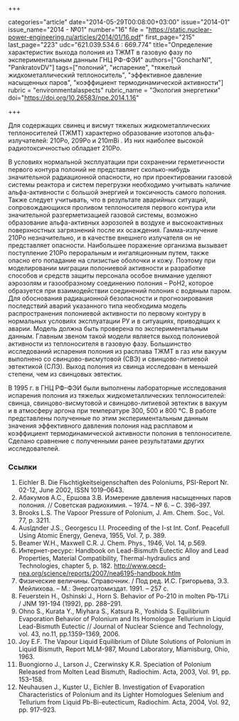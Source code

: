 +++

categories="article"
date="2014-05-29T00:08:00+03:00"
issue="2014-01"
issue_name="2014 - №01"
number="16"
file = "https://static.nuclear-power-engineering.ru/articles/2014/01/16.pdf"
first_page="215"
last_page="223"
udc="621.039.534.6 : 669.774"
title="Определение характеристик выхода полония из ТЖМТ в газовую фазу по экспериментальным данным ГНЦ РФ-ФЭИ"
authors=["GoncharNI", "PankratovDV"]
tags=["полоний", "испарение", "тяжелый жидкометаллический теплоноситель", "эффективное давление насыщенных паров", "коэффициент термодинамической активности"]
rubric = "environmentalaspects"
rubric_name = "Экология энергетики"
doi="https://doi.org/10.26583/npe.2014.1.16"

+++

Для содержащих свинец и висмут тяжелых жидкометаллических теплоносителей (ТЖМТ) характерно образование изотопов альфа-излучателей: 210Ро, 209Ро и 210mBi . Из них наиболее высокой радиотоксичностью обладает 210Ро.

В условиях нормальной эксплуатации при сохранении герметичности первого контура полоний не представляет сколько-нибудь значительной радиационной опасности, но при проектировании газовой системы реактора и систем перегрузки необходимо учитывать наличие альфа-активности с большой энергией и токсичность самого полония. Также следует учитывать, что в результате аварийных ситуаций, сопровождающихся проливом теплоносителя первого контура или значительной разгерметизацией газовой системы, возможно образование альфа-активных аэрозолей в воздухе и высокоактивных поверхностных загрязнений после их осаждения. Гамма-излучение 210Ро незначительно, и в качестве внешнего излучателя он не представляет опасности. Наибольшее поражение организма вызывает поступление 210Ро пероральным и ингаляционным путем, также опасно его попадание на слизистые оболочки и кожу. Поэтому при моделировании миграции полониевой активности и разработке способов и средств защиты персонала особое внимание уделяют аэрозолям и газообразному соединению полония – РоН2, которое образуется при взаимодействии соединений полония с водяным паром. Для обоснования радиационной безопасности и прогнозирования последствий аварий указанного типа необходима модель распространения полониевой активности по первому контуру в нормальных условиях эксплуатации РУ и в ситуациях, приводящих к аварии. Модель должна быть проверена по экспериментальным данным. Главным звеном такой модели является выход полониевой активности из теплоносителя в газовую фазу. Большинство исследований испарения полония из расплава ТЖМТ в газ или вакуум выполнено со свинцово-висмутовой (СВЭ) и свинцово-литиевой эвтектикой (СЛЭ). Выход полония из свинца исследован в меньшей степени, чем из свинцовых эвтектик.

В 1995 г. в ГНЦ РФ-ФЭИ были выполнены лабораторные исследования испарения полония из тяжелых жидкометаллических теплоносителей: свинца, свинцово-висмутовой и свинцово-литиевой эвтектик в вакуум и в атмосферу аргона при температуре 300, 500 и 800 °С. В работе представлены полученные по этим экспериментальным данным значения эффективного давления полония над расплавом и коэффициент термодинамической активности полония в теплоносителе. Сделано сравнение с полученными ранее результатами других исследователей.

### Ссылки

1. Eichler B. Die Flьchtigkeitseigenschaften des Poloniums, PSI-Report Nr. 02-12, June 2002, ISSN 1019–0643.
2. Абакумов А.С., Ершова З.В. Измерение давления насыщенных паров полония. // Советская радиохимия. – 1974. – № 6. – С. 396–397.
3. Brooks L.S. The Vapoor Pressure of Polonium, J. Am. Chem. Soc., Vol. 77, p. 3211.
4. Auslдnder J.S., Georgescu I.I. Proceeding of the I-st Int. Conf. Peacefull Using Atomic Energy, Geneva, 1955, Vol. 7, p. 389.
5. Beamer W.H., Maxwell C.R. J. Chem. Phys., 1946, Vol. 14, p.569.
6. Интернет-ресурс: Handbook on Lead-Bismuth Eutectic Alloy and Lead Properties, Material Compatibility, Thermal-hydraulics and Technologies, chapter 5, p. 182. http://www.oecd-nea.org/science/reports/2007/nea6195-handbook.htlm
7. Физические величины. Справочник. / Под ред. И.С. Григорьева, Э.З. Мейлихова. – М.: Энергоатомиздат. 1991. – 257 с.
8. Feuerstein H., Oshinski J., Horn S. Behavior of Po-210 in molten Pb-17Li / JNM 191-194 (1992), pp. 288–291.
9. Ohno S., Kurata Y., Miyhara S., Katsura R., Yoshida S. Equilibrium Evaporation Behavior of Polonium and Its Homologue Tellurium in Liquid Lead-Bismuth Eutectic // Journal of Nuclear Science and Technology, vol. 43, no.11, pp.1359–1369, 2006.
10. Joy E.F. The Vapour Liquid Equilibrium of Dilute Solutions of Polonium in Liquid Bismuth, Report MLM-987, Mound Laboratory, Miamisburg, Ohio, 1963.
11. Buongiorno J., Larson J., Czerwinsky K.R. Speciation of Polonium Released from Molten Lead Bismuth, Radiochim. Acta, 2003, Vol. 91, pp. 153–158.
12. Neuhausen J., Kцster U., Eichler B. Investigation of Evaporation Characteristics of Polonium and its Lighter Homologues Selenium and Tellurium from Liquid Pb-Bi-eutecticum, Radiochim. Acta, 2004, Vol. 92, pp. 917–923.